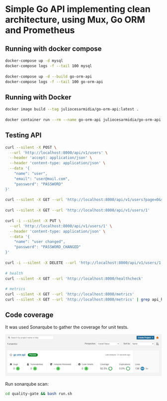 # Simple Go API implementing clean architecture, using Mux, Go ORM and Prometheus


## Running with docker compose

```bash
docker-compose up -d mysql
docker-compose logs -f --tail 100 mysql

docker-compose up -d --build go-orm-api
docker-compose logs -f --tail 100 go-orm-api
```

## Running with Docker

```bash
docker image build --tag juliocesarmidia/go-orm-api:latest .

docker container run --rm --name go-orm-api juliocesarmidia/go-orm-api:latest
```

## Testing API

```bash
curl --silent -X POST \
  --url 'http://localhost:8000/api/v1/users' \
  --header 'accept: application/json' \
  --header 'content-type: application/json' \
  --data '{
	"name": "user",
	"email": "user@mail.com",
	"password": "PASSWORD"
}'

curl --silent -X GET --url 'http://localhost:8000/api/v1/users?page=0&size=10'

curl --silent -X GET --url 'http://localhost:8000/api/v1/users/1'

curl -i --silent -X PUT \
  --url 'http://localhost:8000/api/v1/users/1' \
  --header 'content-type: application/json' \
  --data '{
	"name": "user changed",
	"password": "PASSWORD_CHANGED"
}'

curl -i --silent -X DELETE --url 'http://localhost:8000/api/v1/users/1'

# health
curl --silent -X GET --url 'http://localhost:8000/healthcheck'

# metrics
curl --silent -X GET --url 'http://localhost:8000/metrics'
curl --silent -X GET --url 'http://localhost:8000/metrics' | grep api_http_request
```

## Code coverage

It was used Sonarqube to gather the coverage for unit tests.

![Quality Gate](./quality-gate/sonarqube.png)

Run sonarqube scan:
```bash
cd quality-gate && bash run.sh
```
